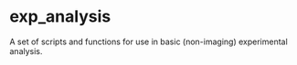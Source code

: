 # exp_analysis
A set of scripts and functions for use in basic (non-imaging) experimental analysis.
